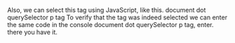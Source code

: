 Also, we can select this tag using JavaScript, like this. document dot querySelector p tag 
To verify that the tag was indeed selected we can enter the same code in the console
document dot querySelector p tag, enter. there you have it.
